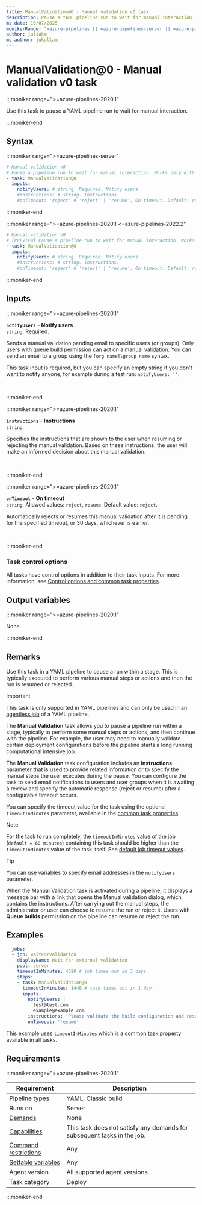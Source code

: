 ```yaml
---
title: ManualValidation@0 - Manual validation v0 task
description: Pause a YAML pipeline run to wait for manual interaction - Preview (task version 0).
ms.date: 10/07/2025
monikerRange: "=azure-pipelines || =azure-pipelines-server || =azure-pipelines-2022.2 || =azure-pipelines-2022.1 || =azure-pipelines-2022 || =azure-pipelines-2020.1"
author: juliakm
ms.author: jukullam
---
```


# ManualValidation@0 - Manual validation v0 task

<!-- :::description::: -->
:::moniker range=">=azure-pipelines-2020.1"

<!-- :::editable-content name="description"::: -->
Use this task to pause a YAML pipeline run to wait for manual interaction.
<!-- :::editable-content-end::: -->

:::moniker-end
<!-- :::description-end::: -->

<!-- :::syntax::: -->
## Syntax

:::moniker range=">=azure-pipelines-server"

```yaml
# Manual validation v0
# Pause a pipeline run to wait for manual interaction. Works only with YAML pipelines.
- task: ManualValidation@0
  inputs:
    notifyUsers: # string. Required. Notify users. 
    #instructions: # string. Instructions. 
    #onTimeout: 'reject' # 'reject' | 'resume'. On timeout. Default: reject.
```

:::moniker-end

:::moniker range=">=azure-pipelines-2020.1 <=azure-pipelines-2022.2"

```yaml
# Manual validation v0
# [PREVIEW] Pause a pipeline run to wait for manual interaction. Works only with YAML pipelines.
- task: ManualValidation@0
  inputs:
    notifyUsers: # string. Required. Notify users. 
    #instructions: # string. Instructions. 
    #onTimeout: 'reject' # 'reject' | 'resume'. On timeout. Default: reject.
```

:::moniker-end
<!-- :::syntax-end::: -->

<!-- :::inputs::: -->
## Inputs

<!-- :::item name="notifyUsers"::: -->
:::moniker range=">=azure-pipelines-2020.1"

**`notifyUsers`** - **Notify users**<br>
`string`. Required.<br>
<!-- :::editable-content name="helpMarkDown"::: -->
Sends a manual validation pending email to specific users (or groups). Only users with queue build permission can act on a manual validation. You can send an email to a group using the `[org name]\group name` syntax.

This task input is required, but you can specify an empty string if you don't want to notify anyone, for example during a test run: `notifyUsers: ''`.
<!-- :::editable-content-end::: -->
<br>

:::moniker-end
<!-- :::item-end::: -->
<!-- :::item name="instructions"::: -->
:::moniker range=">=azure-pipelines-2020.1"

**`instructions`** - **Instructions**<br>
`string`.<br>
<!-- :::editable-content name="helpMarkDown"::: -->
Specifies the instructions that are shown to the user when resuming or rejecting the manual validation. Based on these instructions, the user will make an informed decision about this manual validation.
<!-- :::editable-content-end::: -->
<br>

:::moniker-end
<!-- :::item-end::: -->
<!-- :::item name="onTimeout"::: -->
:::moniker range=">=azure-pipelines-2020.1"

**`onTimeout`** - **On timeout**<br>
`string`. Allowed values: `reject`, `resume`. Default value: `reject`.<br>
<!-- :::editable-content name="helpMarkDown"::: -->
Automatically rejects or resumes this manual validation after it is pending for the specified timeout, or 30 days, whichever is earlier.
<!-- :::editable-content-end::: -->
<br>

:::moniker-end
<!-- :::item-end::: -->

### Task control options

All tasks have control options in addition to their task inputs. For more information, see [Control options and common task properties](/azure/devops/pipelines/yaml-schema/steps-task#common-task-properties).
<!-- :::inputs-end::: -->

<!-- :::outputVariables::: -->
## Output variables

:::moniker range=">=azure-pipelines-2020.1"

None.

:::moniker-end
<!-- :::outputVariables-end::: -->

<!-- :::remarks::: -->
<!-- :::editable-content name="remarks"::: -->
## Remarks

Use this task in a YAML pipeline to pause a run within a stage. This is typically executed to perform various manual steps or actions and then the run is resumed or rejected.

> [!IMPORTANT]
> This task is only supported in YAML pipelines and can only be used in an [agentless job](/azure/devops/pipelines/process/phases#server-jobs) of a YAML pipeline.

The **Manual Validation** task allows you to pause a pipeline run within a stage, typically to perform some manual steps or actions, and then continue with the pipeline. For example, the user may need to manually validate certain deployment configurations before the pipeline starts a long running computational intensive job.

The **Manual Validation** task configuration includes an **instructions** parameter that is used to provide related information or to specify the manual steps the user executes during the pause. You can configure the task to send email notifications to users and user groups when it is awaiting a review and specify the automatic response (reject or resume) after a configurable timeout occurs.

You can specify the timeout value for the task using the optional `timeoutInMinutes` parameter, available in the [common task properties](/azure/devops/pipelines/yaml-schema/steps-task).

> [!NOTE]
> For the task to run completely, the `timeoutInMinutes` value of the job (`default = 60 minutes`) containing this task should be higher than the `timeoutInMinutes` value of the task itself. See [default job timeout values](/azure/devops/pipelines/process/phases#timeouts).

> [!TIP]
> You can use variables to specify email addresses in the `notifyUsers` parameter.

When the Manual Validation task is activated during a pipeline, it displays
a message bar with a link that opens the Manual validation dialog, which contains the instructions. After carrying out the manual steps, the administrator or user can choose to resume the run or reject it. Users with **Queue builds** permission on the pipeline can resume or reject the run.
<!-- :::editable-content-end::: -->
<!-- :::remarks-end::: -->

<!-- :::examples::: -->
<!-- :::editable-content name="examples"::: -->
## Examples

```yaml
  jobs:
  - job: waitForValidation
    displayName: Wait for external validation
    pool: server
    timeoutInMinutes: 4320 # job times out in 3 days
    steps:
    - task: ManualValidation@0
      timeoutInMinutes: 1440 # task times out in 1 day
      inputs:
        notifyUsers: |
          test@test.com
          example@example.com
        instructions: 'Please validate the build configuration and resume'
        onTimeout: 'resume'
```

This example uses `timeoutInMinutes` which is a [common task property](/azure/devops/pipelines/yaml-schema/steps-task) available in all tasks.
<!-- :::editable-content-end::: -->
<!-- :::examples-end::: -->

<!-- :::properties::: -->
## Requirements

:::moniker range=">=azure-pipelines-2020.1"

| Requirement | Description |
|-------------|-------------|
| Pipeline types | YAML, Classic build |
| Runs on | Server |
| [Demands](/azure/devops/pipelines/process/demands) | None |
| [Capabilities](/azure/devops/pipelines/agents/agents#capabilities) | This task does not satisfy any demands for subsequent tasks in the job. |
| [Command restrictions](/azure/devops/pipelines/security/templates#agent-logging-command-restrictions) | Any |
| [Settable variables](/azure/devops/pipelines/security/templates#agent-logging-command-restrictions) | Any |
| Agent version | All supported agent versions. |
| Task category | Deploy |

:::moniker-end
<!-- :::properties-end::: -->

<!-- :::see-also::: -->
<!-- :::editable-content name="seeAlso"::: -->
<!-- :::editable-content-end::: -->
<!-- :::see-also-end::: -->
